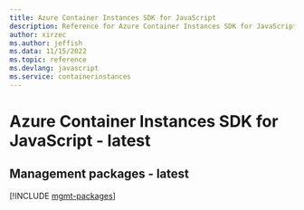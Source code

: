 ```yaml
---
title: Azure Container Instances SDK for JavaScript
description: Reference for Azure Container Instances SDK for JavaScript
author: xirzec
ms.author: jeffish
ms.data: 11/15/2022
ms.topic: reference
ms.devlang: javascript
ms.service: containerinstances
---
```

# Azure Container Instances SDK for JavaScript - latest

## Management packages - latest
[!INCLUDE [mgmt-packages](container-instances-mgmt-index.md)]